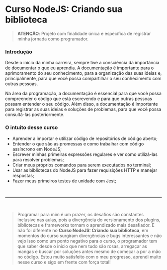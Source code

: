 # Curso NodeJS: Criando sua biblioteca

> **ATENÇÃO**: Projeto com finalidade única e específica de registrar minha jornada como programador.

### Introdução

Desde o início da minha carreira, sempre tive a consciência da importância de documentar o que eu aprendia. A documentação é importante para o aprimoramento do seu conhecimento, para a organização das suas ideias e, principalmente, para que você possa compartilhar o seu conhecimento com outras pessoas.

Na área da programação, a documentação é essencial para que você possa compreender o código que está escrevendo e para que outras pessoas possam entender o seu código. Além disso, a documentação é importante para registrar as suas ideias e soluções de problemas, para que você possa consultá-las posteriormente.

### O intuito desse curso

- Aprender a importar e utilizar código de repositórios de código aberto;
- Entender o que são as promessas e como trabalhar com código assíncrono em NodeJS;
- Escrever minhas primeiras expressões regulares e ver como utilizá-las para resolver problemas;
- Criar meus próprios comandos para serem executados no terminal;
- Usar as bibliotecas do NodeJS para fazer requisições HTTP e manejar respostas;
- Fazer meus primeiros testes de unidade com Jest;

<br>

---

 <br>

> Programar para mim é um prazer, os desafios são constantes inclusive nas aulas, pois a divergência do versionamento dos plugins, bibliotecas e frameworks tornam o aprendizado mais desafiador. E não foi diferente no **Curso NodeJS: Criando sua biblioteca**, em momentos do curso surgiram divergências e bugs interessantes e não vejo isso como um ponto negativo para o curso, o programador tem que saber desde o início que nem tudo são rosas, arregaçar as mangas e buscar por soluções antes mesmo de começar a por a mão no código. Estou muito satisfeito com o meu progresso, aprendi muito nesse curso e sigo em frente com força total!
